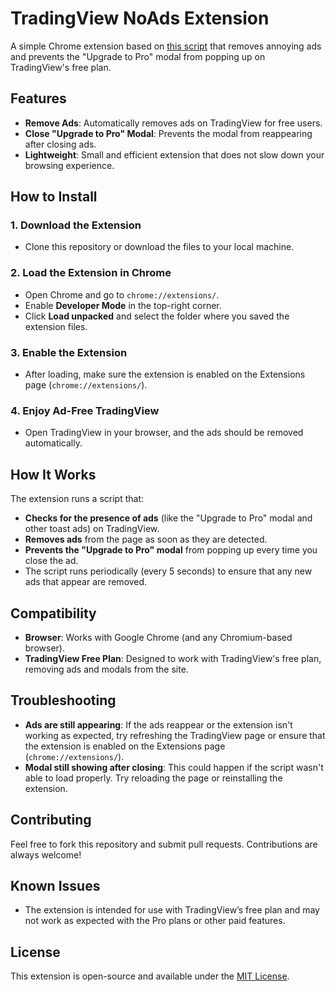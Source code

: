 # TradingView NoAds Extension

A simple Chrome extension based on [this script](https://greasyfork.org/en/scripts/371211-tradingview-remove-ads/code) that removes annoying ads and prevents the "Upgrade to Pro" modal from popping up on TradingView's free plan.

## Features

- **Remove Ads**: Automatically removes ads on TradingView for free users.
- **Close "Upgrade to Pro" Modal**: Prevents the modal from reappearing after closing ads.
- **Lightweight**: Small and efficient extension that does not slow down your browsing experience.

## How to Install

### 1. Download the Extension

- Clone this repository or download the files to your local machine.

### 2. Load the Extension in Chrome

- Open Chrome and go to `chrome://extensions/`.
- Enable **Developer Mode** in the top-right corner.
- Click **Load unpacked** and select the folder where you saved the extension files.

### 3. Enable the Extension

- After loading, make sure the extension is enabled on the Extensions page (`chrome://extensions/`).

### 4. Enjoy Ad-Free TradingView

- Open TradingView in your browser, and the ads should be removed automatically.

## How It Works

The extension runs a script that:

- **Checks for the presence of ads** (like the "Upgrade to Pro" modal and other toast ads) on TradingView.
- **Removes ads** from the page as soon as they are detected.
- **Prevents the "Upgrade to Pro" modal** from popping up every time you close the ad.
- The script runs periodically (every 5 seconds) to ensure that any new ads that appear are removed.

## Compatibility

- **Browser**: Works with Google Chrome (and any Chromium-based browser).
- **TradingView Free Plan**: Designed to work with TradingView's free plan, removing ads and modals from the site.

## Troubleshooting

- **Ads are still appearing**: If the ads reappear or the extension isn't working as expected, try refreshing the TradingView page or ensure that the extension is enabled on the Extensions page (`chrome://extensions/`).
- **Modal still showing after closing**: This could happen if the script wasn't able to load properly. Try reloading the page or reinstalling the extension.

## Contributing

Feel free to fork this repository and submit pull requests. Contributions are always welcome!

## Known Issues

- The extension is intended for use with TradingView’s free plan and may not work as expected with the Pro plans or other paid features.

## License

This extension is open-source and available under the [MIT License](LICENSE).
